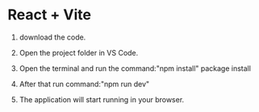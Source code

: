 # React + Vite

1. download the code.

2. Open the project folder in VS Code.

3. Open the terminal and run the command:"npm install"
   package install
   
4. After that  run command:"npm run dev"

5. The application will start running in your browser.

